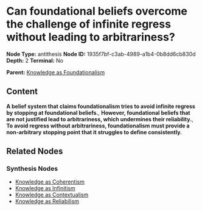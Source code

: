 # Can foundational beliefs overcome the challenge of infinite regress without leading to arbitrariness?

**Node Type:** antithesis
**Node ID:** 1935f7bf-c3ab-4989-a1b4-0b8dd6cb830d
**Depth:** 2
**Terminal:** No

**Parent:** [Knowledge as Foundationalism](knowledge-as-foundationalism-thesis-025d3817-5b61-4fc3-a2ef-7f3fb1b6afd0.md)

## Content

**A belief system that claims foundationalism tries to avoid infinite regress by stopping at foundational beliefs.**, **However, foundational beliefs that are not justified lead to arbitrariness, which undermines their reliability.**, **To avoid regress without arbitrariness, foundationalism must provide a non-arbitrary stopping point that it struggles to define consistently.**

## Related Nodes

### Synthesis Nodes

- [Knowledge as Coherentism](knowledge-as-coherentism-synthesis-827a58e3-0c95-46b8-b60b-2fd19617e213.md)
- [Knowledge as Infinitism](knowledge-as-infinitism-synthesis-f8542f39-4440-45db-8810-7afafc89415c.md)
- [Knowledge as Contextualism](knowledge-as-contextualism-synthesis-95073345-ff14-49ac-b124-8196c4024972.md)
- [Knowledge as Reliabilism](knowledge-as-reliabilism-synthesis-e225428a-860d-4193-8896-5da1fa9da35b.md)
